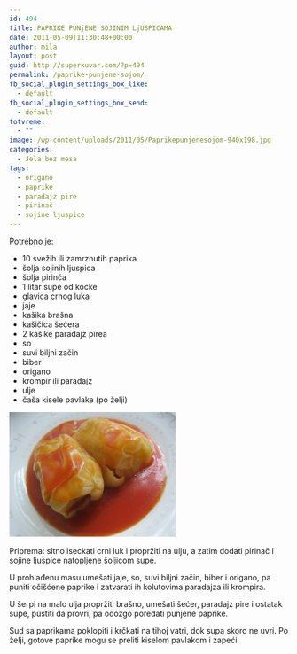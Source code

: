 ```yaml
---
id: 494
title: PAPRIKE PUNjENE SOJINIM LjUSPICAMA
date: 2011-05-09T11:30:48+00:00
author: mila
layout: post
guid: http://superkuvar.com/?p=494
permalink: /paprike-punjene-sojom/
fb_social_plugin_settings_box_like:
  - default
fb_social_plugin_settings_box_send:
  - default
totvreme:
  - ""
image: /wp-content/uploads/2011/05/Paprikepunjenesojom-940x198.jpg
categories:
  - Jela bez mesa
tags:
  - origano
  - paprike
  - paradajz pire
  - pirinač
  - sojine ljuspice
---
```

Potrebno je:

  * 10 svežih ili zamrznutih paprika
  * šolja sojinih ljuspica
  * šolja pirinča
  * 1 litar supe od kocke
  * glavica crnog luka
  * jaje
  * kašika brašna
  * kašičica šećera
  * 2 kašike paradajz pirea
  * so
  * suvi biljni začin
  * biber
  * origano
  * krompir ili paradajz
  * ulje
  * čaša kisele pavlake (po želji)

<img class="alignnone size-medium wp-image-5333" src="/wp-content/uploads/2011/05/Paprikepunjenesojom-300x225.jpg" alt="Paprikepunjenesojom" width="300" height="225" /> 

Priprema: sitno iseckati crni luk i propržiti na ulju, a zatim dodati pirinač i sojine ljuspice natopljene šoljicom supe.

U prohlađenu masu umešati jaje, so, suvi biljni začin, biber i origano, pa puniti očišćene paprike i zatvarati ih kolutovima paradajza ili krompira.

U šerpi na malo ulja propržiti brašno, umešati šećer, paradajz pire i ostatak supe, pustiti da provri, pa odozgo poređati punjene paprike.

Sud sa paprikama poklopiti i krčkati na tihoj vatri, dok supa skoro ne uvri. Po želji, gotove paprike mogu se preliti kiselom pavlakom i zapeći.